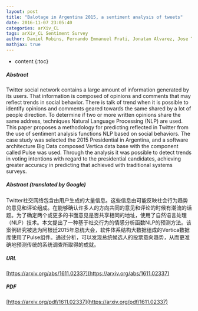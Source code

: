 ```yaml
---
layout: post
title: "Balotage in Argentina 2015, a sentiment analysis of tweets"
date: 2016-11-07 23:05:40
categories: arXiv_CL
tags: arXiv_CL Sentiment Survey
author: Daniel Robins, Fernando Emmanuel Frati, Jonatan Alvarez, Jose Texier
mathjax: true
---
```


* content
{:toc}

##### Abstract
Twitter social network contains a large amount of information generated by its users. That information is composed of opinions and comments that may reflect trends in social behavior. There is talk of trend when it is possible to identify opinions and comments geared towards the same shared by a lot of people direction. To determine if two or more written opinions share the same address, techniques Natural Language Processing (NLP) are used. This paper proposes a methodology for predicting reflected in Twitter from the use of sentiment analysis functions NLP based on social behaviors. The case study was selected the 2015 Presidential in Argentina, and a software architecture Big Data composed Vertica data base with the component called Pulse was used. Through the analysis it was possible to detect trends in voting intentions with regard to the presidential candidates, achieving greater accuracy in predicting that achieved with traditional systems surveys.

##### Abstract (translated by Google)
Twitter社交网络包含由用户生成的大量信息。这些信息由可能反映社会行为趋势的意见和评论组成。在能够确认许多人的方向共同的意见和评论的时候有潮流的话题。为了确定两个或更多的书面意见是否共享相同的地址，使用了自然语言处理（NLP）技术。本文提出了一种基于社交行为的情感分析函数NLP的预测方法。该案例研究被选为阿根廷2015年总统大会，软件体系结构大数据组成的Vertica数据库使用了Pulse组件。通过分析，可以发现总统候选人的投票意向趋势，从而更准确地预测传统的系统调查所取得的成就。

##### URL
[https://arxiv.org/abs/1611.02337](https://arxiv.org/abs/1611.02337)

##### PDF
[https://arxiv.org/pdf/1611.02337](https://arxiv.org/pdf/1611.02337)


